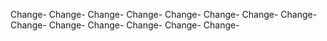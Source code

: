 Change-
Change-
Change-
Change-
Change-
Change-
Change-
Change-
Change-
Change-
Change-
Change-
Change-
Change-

